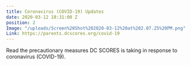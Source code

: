 ```yaml
---
title: Coronavirus (COVID-19) Updates
date: 2020-03-12 18:31:00 Z
position: 2
Image: "/uploads/Screen%20Shot%202020-03-12%20at%202.07.25%20PM.png"
Link: https://parents.dcscores.org/covid-19
---
```


Read the precautionary measures DC SCORES is taking in response to coronavirus (COVID-19).